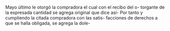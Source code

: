 Mayo último le otorgó la compradora el cual con el recibo del o- 
torgante de la expresada cantidad se agrega original que dice así- 
Por tanto y cumpliendo la citada compradora con las satis- 
facciones de derechos a que se halla obligada, se agrega la dole-